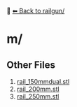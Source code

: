 📁 [⬅ Back to railgun/](../README.md)

# m/


## Other Files
1. [rail_150mmdual.stl](./rail_150mmdual.stl)
2. [rail_200mm.stl](./rail_200mm.stl)
3. [rail_250mm.stl](./rail_250mm.stl)